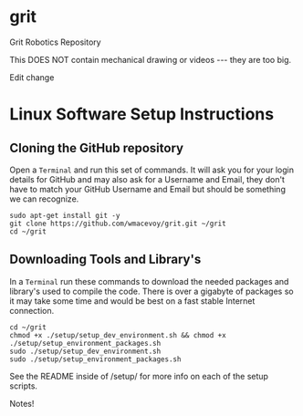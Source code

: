 grit
====

Grit Robotics Repository

This DOES NOT contain mechanical drawing or videos --- they are too big.

Edit change

# Linux Software Setup Instructions
## Cloning the GitHub repository
Open a `Terminal` and run this set of commands. It will ask you for your login details for GitHub and may also ask for a Username and Email, they don't have to match your GitHub Username and Email but should be something we can recognize.
````
sudo apt-get install git -y
git clone https://github.com/wmacevoy/grit.git ~/grit
cd ~/grit
````
## Downloading Tools and Library's
In a `Terminal` run these commands to download the needed packages and library's used to compile the code. There is over a gigabyte of packages so it may take some time and would be best on a fast stable Internet connection.
````
cd ~/grit
chmod +x ./setup/setup_dev_environment.sh && chmod +x ./setup/setup_environment_packages.sh
sudo ./setup/setup_dev_environment.sh
sudo ./setup/setup_environment_packages.sh
````
See the README inside of /setup/ for more info on each of the setup scripts.


Notes!